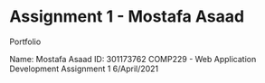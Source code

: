 # Assignment 1 - Mostafa Asaad

Portfolio

Name: Mostafa Asaad
ID: 301173762
COMP229 - Web Application Development
Assignment 1
6/April/2021
